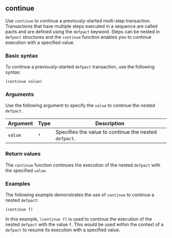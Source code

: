 ## continue

Use `continue` to continue a previously-started multi-step transaction.
Transactions that have multiple steps executed in a sequence are called pacts and are defined using the `defpact` keyword.
Steps can be nested in `defpact` structures and the `continue` function enables you to continue execution with a specified value.

### Basic syntax

To continue a previously-started `defpact` transaction, use the following syntax:

```pact
(continue value)
```

### Arguments

Use the following argument to specify the `value` to continue the nested `defpact`.

| Argument | Type | Description |
| --- | --- | --- |
| `value` | `*` | Specifies the value to continue the nested `defpact`. |

### Return values

The `continue` function continues the execution of the nested `defpact` with the specified `value`.

### Examples

The following example demonstrates the use of `continue` to continue a nested `defpact`:

```pact
(continue f)
```

In this example, `(continue f)` is used to continue the execution of the nested `defpact` with the value `f`. This would be used within the context of a `defpact` to resume its execution with a specified value.
